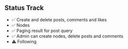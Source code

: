 ## Status Track

- ✅ Create and delete posts, comments and likes
- ✅ Nodes
- ✅ Paging result for post query
- ✅ Admin can create nodes, delete posts and comments
- ⚠️ Following